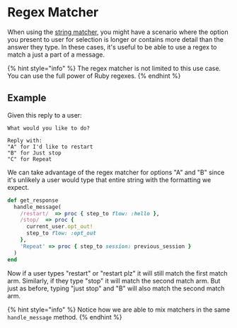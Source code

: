 # Regex Matcher

When using the [string matcher](string-mather.md), you might have a scenario where the option you present to user for selection is longer or contains more detail than the answer they type. In these cases, it's useful to be able to use a regex to match a just a part of a message.

{% hint style="info" %}
The regex matcher is not limited to this use case. You can use the full power of Ruby regexes.
{% endhint %}

## Example

Given this reply to a user:

```text
What would you like to do?

Reply with:
"A" for I'd like to restart
"B" for Just stop
"C" for Repeat
```

We can take advantage of the regex matcher for options "A" and "B" since it's unlikely a user would type that entire string with the formatting we expect.

```ruby
def get_response
  handle_message(
    /restart/  => proc { step_to flow: :hello },
    /stop/  => proc { 
      current_user.opt_out!
      step_to flow: :opt_out 
    },
    'Repeat' => proc { step_to session: previous_session }
  )
end
```

Now if a user types "restart" or "restart plz" it will still match the first match arm. Similarly, if they type "stop" it will match the second match arm. But just as before, typing "just stop" and "B" will also match the second match arm.

{% hint style="info" %}
Notice how we are able to mix matchers in the same `handle_message` method.
{% endhint %}

